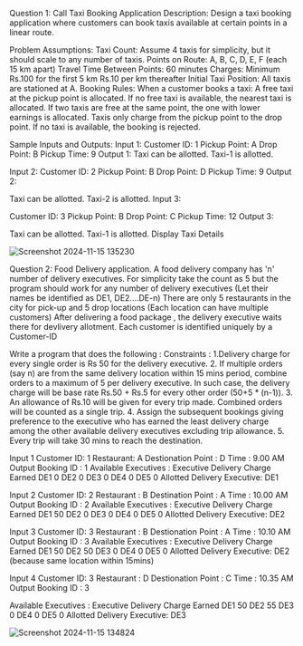 Question 1: Call Taxi Booking Application
Description:
Design a taxi booking application where customers can book taxis available at certain points in a linear route.

Problem Assumptions:
Taxi Count: Assume 4 taxis for simplicity, but it should scale to any number of taxis.
Points on Route: A, B, C, D, E, F (each 15 km apart)
Travel Time Between Points: 60 minutes
Charges:
Minimum Rs.100 for the first 5 km
Rs.10 per km thereafter
Initial Taxi Position: All taxis are stationed at A.
Booking Rules:
When a customer books a taxi:
A free taxi at the pickup point is allocated.
If no free taxi is available, the nearest taxi is allocated.
If two taxis are free at the same point, the one with lower earnings is allocated.
Taxis only charge from the pickup point to the drop point.
If no taxi is available, the booking is rejected.

Sample Inputs and Outputs:
Input 1:
Customer ID: 1
Pickup Point: A
Drop Point: B
Pickup Time: 9
Output 1:
Taxi can be allotted.
Taxi-1 is allotted.

Input 2:
Customer ID: 2
Pickup Point: B
Drop Point: D
Pickup Time: 9
Output 2:

Taxi can be allotted.
Taxi-2 is allotted.
Input 3:

Customer ID: 3
Pickup Point: B
Drop Point: C
Pickup Time: 12
Output 3:

Taxi can be allotted.
Taxi-1 is allotted.
Display Taxi Details

![Screenshot 2024-11-15 135230](https://github.com/user-attachments/assets/97a61788-f22e-45e7-975c-e8bdea4b39f2)



Question 2: Food Delivery application.
 A food delivery company has 'n' number of delivery executives. For simplicity take the count as 5 but the program
 should work for any number of delivery executives (Let their names be identified as DE1, DE2....DE-n)
 There are only 5 restaurants in the city for pick-up and 5 drop locations (Each location can have multiple customers)
 After delivering a food package , the delivery executive waits there for devlivery allotment.
 Each customer is identified uniquely by a Customer-ID

 
 Write a program that does the following :
 Constraints :
 1.Delivery charge for every single order is Rs 50 for the delivery executive.
 2. If multiple orders (say n) are from the same delivery location within 15 mins period, combine orders to a maximum
 of 5 per delivery executive.
    In such case, the delivery charge will be base rate Rs.50 + Rs.5 for every other order (50+5 * (n-1)).
 3. An allowance of Rs.10 will be given for every trip made. Combined orders will be counted as a single trip.
 4. Assign the subsequent bookings giving preference to the executive who has earned the least delivery charge
 among the other available delivery executives excluding trip allowance.
 5. Every trip will take 30 mins to reach the destination.
 

 Input 1
 Customer ID: 1
 Restaurant: A
 Destionation Point : D
 Time : 9.00 AM
 Output
 Booking ID : 1
 Available Executives :
 Executive     Delivery Charge Earned
 DE1                      0
 DE2                      0
 DE3                      0
 DE4                      0
 DE5                      0
Allotted Delivery Executive: DE1

Input 2
 Customer ID: 2
 Restaurant : B
 Destination Point : A
 Time : 10.00 AM
 Output
 Booking ID : 2
 Available Executives :
 Executive     Delivery Charge Earned
 DE1                      50
 DE2                      0
 DE3                      0
 DE4                      0
 DE5                      0
 Allotted Delivery Executive: DE2
 
 Input 3
 Customer ID: 3
 Restaurant : B
 Destionation Point : A
 Time : 10.10 AM
 Output
 Booking ID : 3
 Available Executives :
 Executive     Delivery Charge Earned
 DE1                      50
 DE2                      50
 DE3                      0
 DE4                      0
 DE5                      0
 Allotted Delivery Executive: DE2 (because same location within 15mins)
 
 Input 4
 Customer ID: 3
 Restaurant : D
 Destionation Point : C
 Time : 10.35 AM
 Output
 Booking ID : 3
 
  Available Executives :
 Executive     Delivery Charge Earned
 DE1                      50
 DE2                      55
 DE3                      0
 DE4                      0
 DE5                      0
 Allotted Delivery Executive: DE3
 
![Screenshot 2024-11-15 134824](https://github.com/user-attachments/assets/000242ee-fb30-48f2-8467-fd3983f89dba)

 
 
